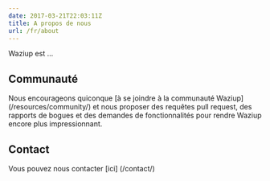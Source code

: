 ```yaml
---
date: 2017-03-21T22:03:11Z
title: A propos de nous
url: /fr/about
---
```


Waziup est ...

## Communauté
Nous encourageons quiconque [à se joindre à la communauté Waziup] (/resources/community/) et nous proposer des requêtes pull request, des rapports de bogues et des demandes de fonctionnalités pour rendre Waziup encore plus impressionnant.

## Contact
Vous pouvez nous contacter [ici] (/contact/)
